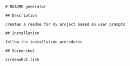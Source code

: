 
        # README generator

        ## Description

        creates a readme for my project based on user prompts

        ## Installation

        follow the installation procedures

        ## Screenshot

        screenshot.link

        